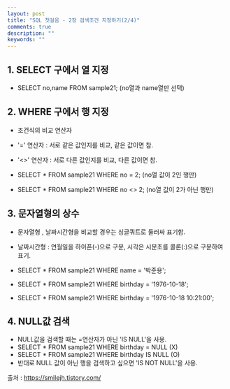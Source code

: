 ```yaml
---
layout: post
title: "SQL 첫걸음 - 2장 검색조건 지정하기(2/4)" 
comments: true
description: ""
keywords: ""
---
```


## 1. SELECT 구에서 열 지정
- SELECT no,name FROM sample21; (no열과 name열만 선택)


## 2. WHERE 구에서 행 지정
- 조건식의 비교 연산자 
- '=' 연산자 : 서로 같은 값인지를 비교, 같은 값이면 참.
- '<>' 연산자 : 서로 다른 값인지를 비교, 다른 값이면 참.  

- SELECT * FROM sample21 WHERE no = 2; (no열 값이 2인 행만)
- SELECT * FROM sample21 WHERE no <> 2; (no열 값이 2가 아닌 행만)


## 3. 문자열형의 상수
- 문자열형 , 날짜시간형을 비교할 경우는 싱글쿼트로 둘러싸 표기함.
- 날짜시간형 : 연월일을 하이픈(-)으로 구분, 시각은 시분초를 콜론(:)으로 구분하여 표기.

- SELECT * FROM sample21 WHERE name = '박준용';
- SELECT * FROM sample21 WHERE birthday = '1976-10-18';
- SELECT * FROM sample21 WHERE birthday = '1976-10-18 10:21:00';


## 4. NULL값 검색
-  NULL값을 검색할 때는 =연산자가 아닌 'IS NULL'을 사용. 
- SELECT * FROM sample21 WHERE birthday = NULL (X)
- SELECT * FROM sample21 WHERE birthday IS NULL (O)
- 반대로 NULL 값이 아닌 행을 검색하고 싶으면 'IS NOT NULL'을 사용.


출처 : https://smilejh.tistory.com/